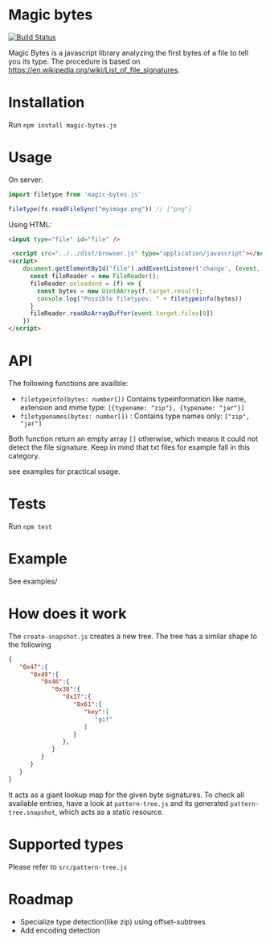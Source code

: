 # Magic bytes

[![Build Status](https://travis-ci.org/LarsKoelpin/magic-bytes.svg?branch=master)](https://travis-ci.org/LarsKoelpin/magic-bytes)


Magic Bytes is a javascript library analyzing the first bytes of a file to tell you its type. The procedure
is based on https://en.wikipedia.org/wiki/List_of_file_signatures.

# Installation
Run `npm install magic-bytes.js`

# Usage
On server:
```javascript
import filetype from 'magic-bytes.js'

filetype(fs.readFileSync("myimage.png")) // ["png"]
```

Using HTML:
```html
<input type="file" id="file" />

 <script src="../../dist/browser.js" type="application/javascript"></script>
<script>
    document.getElementById("file").addEventListener('change', (event, x) => {
      const fileReader = new FileReader();
      fileReader.onloadend = (f) => {
        const bytes = new Uint8Array(f.target.result);
        console.log("Possible filetypes: " + filetypeinfo(bytes))
      }
      fileReader.readAsArrayBuffer(event.target.files[0])
    })
</script>
```

# API
The following functions are availble:
* `filetypeinfo(bytes: number[])` Contains typeinformation like name, extension and mime type: `[{typename: "zip"}, {typename: "jar"}]`
* `filetypenames(bytes: number[])` : Contains type names only: `["zip", "jar"]`

Both function return an empty array `[]` otherwise, which means it could not detect the file signature. Keep in mind that 
txt files for example fall in this category.

see examples for practical usage.

# Tests
Run  `npm test`

# Example
See examples/

# How does it work
The `create-snapshot.js` creates a new tree. The tree has a similar shape to the following 
```json
{  
   "0x47":{  
      "0x49":{  
         "0x46":{  
            "0x38":{  
               "0x37":{  
                  "0x61":{  
                     "key":[  
                        "gif"
                     ]
                  }
               },
            }
         }
      }
   }
}
```

It acts as a giant lookup map for the given byte signatures. To check all available entries, have a look at `pattern-tree.js` and its
generated `pattern-tree.snapshot`, which acts as a static resource.

# Supported types
Please refer to  `src/pattern-tree.js`

# Roadmap
* Specialize type detection(like zip) using offset-subtrees
* Add encoding detection
